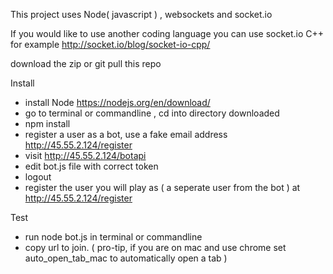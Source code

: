 This project uses Node( javascript ) , websockets and socket.io

If you would like to use another coding language you can use socket.io
C++ for example http://socket.io/blog/socket-io-cpp/

download the zip or git pull this repo

Install
- install Node https://nodejs.org/en/download/
- go to terminal or commandline , cd into directory downloaded
- npm install
- register a user as a bot, use a fake email address  http://45.55.2.124/register
- visit http://45.55.2.124/botapi
- edit bot.js file with correct token
- logout
- register the user you will play as ( a seperate user from the bot ) at http://45.55.2.124/register

Test
- run node bot.js in terminal or commandline
- copy url to join. ( pro-tip, if you are on mac and use chrome set auto_open_tab_mac to automatically open a tab )
